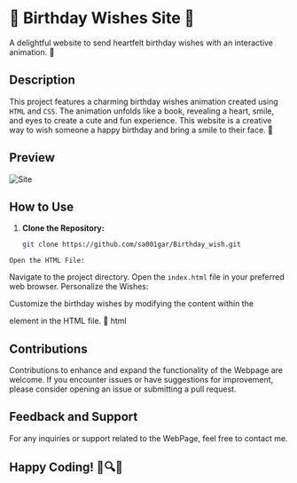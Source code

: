 # 🎉 Birthday Wishes Site 🎂

A delightful website to send heartfelt birthday wishes with an interactive animation. 🌟

## Description

This project features a charming birthday wishes animation created using `HTML` and `CSS`. The animation unfolds like a book, revealing a heart, smile, and eyes to create a cute and fun experience. This website is a creative way to wish someone a happy birthday and bring a smile to their face. 🎁

## Preview

![Site](https://github.com/sa001gar/Birthday_wish/assets/99886804/ec25f654-93e5-4221-bb4d-f68a377b20ff)


## How to Use

1. **Clone the Repository:**
   ```bash
   git clone https://github.com/sa001gar/Birthday_wish.git
`Open the HTML File:`

Navigate to the project directory.
Open the `index.html` file in your preferred web browser.
Personalize the Wishes:

Customize the birthday wishes by modifying the content within the <div class="notes"> element in the HTML file. 🎈
html

## Contributions
Contributions to enhance and expand the functionality of the Webpage are welcome. If you encounter issues or have suggestions for improvement, please consider opening an issue or submitting a pull request.

## Feedback and Support
For any inquiries or support related to the WebPage, feel free to contact me.

## Happy Coding! 🧮🔍✨


